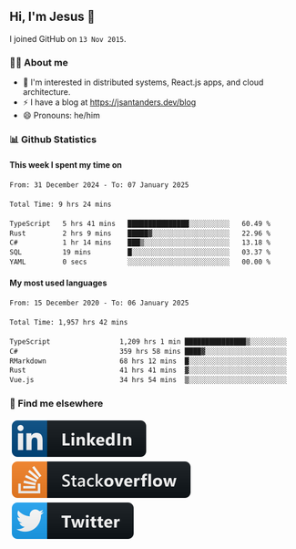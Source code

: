 ## Hi, I'm Jesus 👋

I joined GitHub on `13 Nov 2015`.

<!-- Talking about you -->

### 👨‍💻 About me

- 👦 I'm interested in distributed systems, React.js apps, and cloud architecture.
- ⚡️ I have a blog at <https://jsantanders.dev/blog>
- 😄 Pronouns: he/him

### 📊 Github Statistics

#### This week I spent my time on

<!--START_SECTION:weekly-->

```txt
From: 31 December 2024 - To: 07 January 2025

Total Time: 9 hrs 24 mins

TypeScript   5 hrs 41 mins   ███████████████░░░░░░░░░░   60.49 %
Rust         2 hrs 9 mins    █████▓░░░░░░░░░░░░░░░░░░░   22.96 %
C#           1 hr 14 mins    ███▒░░░░░░░░░░░░░░░░░░░░░   13.18 %
SQL          19 mins         █░░░░░░░░░░░░░░░░░░░░░░░░   03.37 %
YAML         0 secs          ░░░░░░░░░░░░░░░░░░░░░░░░░   00.00 %
```

<!--END_SECTION:weekly-->

#### My most used languages

<!--START_SECTION:alltime-->

```txt
From: 15 December 2020 - To: 06 January 2025

Total Time: 1,957 hrs 42 mins

TypeScript                 1,209 hrs 1 min ███████████████▒░░░░░░░░░   61.76 %
C#                         359 hrs 58 mins ████▓░░░░░░░░░░░░░░░░░░░░   18.39 %
RMarkdown                  68 hrs 12 mins  █░░░░░░░░░░░░░░░░░░░░░░░░   03.48 %
Rust                       41 hrs 41 mins  ▓░░░░░░░░░░░░░░░░░░░░░░░░   02.13 %
Vue.js                     34 hrs 54 mins  ▒░░░░░░░░░░░░░░░░░░░░░░░░   01.78 %
```

<!--END_SECTION:alltime-->

### 📢 Find me elsewhere

<p>
  <a target="_blank" href="https://linkedin.com/in/jsantanders">
    <img src="https://github.com/jsantanders/jsantanders/blob/master/img/linkedin.svg" alt="LinkedIn" style="vertical-align:top; margin:4px">
  </a>
  
  <a target="_blank" href="https://stackoverflow.com/users/7318331/jesus-santander">
    <img src="https://github.com/jsantanders/jsantanders/blob/master/img/stackoverflow.svg" alt="StackOverflow" style="vertical-align:top; margin:4px">
  </a>
  
  <a target="_blank" href="http://twitter.com/jsantanders">
    <img src="https://github.com/jsantanders/jsantanders/blob/master/img/twitter.svg" alt="Twitter" style="vertical-align:top; margin:4px">
  </a>
</p>
